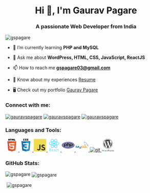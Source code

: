 <h1 align="center">Hi 👋, I'm Gaurav Pagare</h1>
<h3 align="center">A passionate Web Developer from India</h3>

<p align="left"> <img src="https://komarev.com/ghpvc/?username=gspagare&label=Profile%20views&color=0e75b6&style=flat" alt="gspagare" /> </p>

- 🌱 I’m currently learning **PHP and MySQL**

- 💬 Ask me about **WordPress, HTML, CSS, JavaScript, ReactJS**

- 📫 How to reach me **gspagare03@gmail.com**

- 📄 Know about my experiences [Resume](https://drive.google.com/file/d/11XAh_LYgYqZLMT7hRKRzVE4Fo4f7EqGW/view)

- 🖥️ Check out my portfolio [Gaurav Pagare](https://gauravpagare.netlify.app/)

<h3 align="left">Connect with me:</h3>
<p align="left">
<a href="https://x.com/gauravpagare_18" target="blank"><img align="center" src="https://raw.githubusercontent.com/rahuldkjain/github-profile-readme-generator/master/src/images/icons/Social/twitter.svg" alt="gauravspagare" height="30" width="40" /></a>
<a href="https://www.linkedin.com/in/gauravspagare/" target="blank"><img align="center" src="https://raw.githubusercontent.com/rahuldkjain/github-profile-readme-generator/master/src/images/icons/Social/linked-in-alt.svg" alt="gauravspagare" height="30" width="40" /></a>
<a href="https://instagram.com/gauravspagare" target="blank"><img align="center" src="https://raw.githubusercontent.com/rahuldkjain/github-profile-readme-generator/master/src/images/icons/Social/instagram.svg" alt="gauravspagare" height="30" width="40" /></a>
</p>

<h3 align="left">Languages and Tools:</h3>
<p align="left">
<a href="https://www.w3.org/html/" target="_blank" rel="noreferrer"> <img src="https://raw.githubusercontent.com/devicons/devicon/master/icons/html5/html5-original-wordmark.svg" alt="html5" width="40" height="40"/> </a>
<a href="https://www.w3schools.com/css/" target="_blank" rel="noreferrer"> <img src="https://raw.githubusercontent.com/devicons/devicon/master/icons/css3/css3-original-wordmark.svg" alt="css3" width="40" height="40"/> </a>
<a href="https://developer.mozilla.org/en-US/docs/Web/JavaScript" target="_blank" rel="noreferrer"> <img src="https://raw.githubusercontent.com/devicons/devicon/master/icons/javascript/javascript-original.svg" alt="javascript" width="40" height="40"/> </a>
<a href="https://reactjs.org/" target="_blank" rel="noreferrer"> <img src="https://raw.githubusercontent.com/devicons/devicon/master/icons/react/react-original-wordmark.svg" alt="react" width="40" height="40"/> </a>
<a href="https://www.php.net" target="_blank" rel="noreferrer"> <img src="https://raw.githubusercontent.com/devicons/devicon/master/icons/php/php-original.svg" alt="php" width="40" height="40"/> </a>
<a href="https://www.mysql.com/" target="_blank" rel="noreferrer"> <img src="https://raw.githubusercontent.com/devicons/devicon/master/icons/mysql/mysql-original-wordmark.svg" alt="mysql" width="40" height="40"/> </a>
<a href="https://git-scm.com/" target="_blank" rel="noreferrer"> <img src="https://www.vectorlogo.zone/logos/git-scm/git-scm-icon.svg" alt="git" width="40" height="40"/> </a>
<a href="https://wordpress.org/" target="_blank" rel="noreferrer"> <img src="https://raw.githubusercontent.com/devicons/devicon/master/icons/wordpress/wordpress-original.svg" alt="wordpress" width="40" height="40"/> </a>
</p>

<h3 align="left">GitHub Stats:</h3>
<p><img align="left" src="https://github-readme-stats.vercel.app/api?username=gspagare&show_icons=true&theme=radical" alt="gspagare" /></p>
<p>&nbsp;<img align="center" src="https://github-readme-stats.vercel.app/api/top-langs/?username=gspagare&layout=compact&theme=radical" alt="gspagare" /></p>
<p>&nbsp;<img align="center" src="https://github-readme-streak-stats.herokuapp.com/?user=gspagare&theme=radical" alt="gspagare" /></p>
